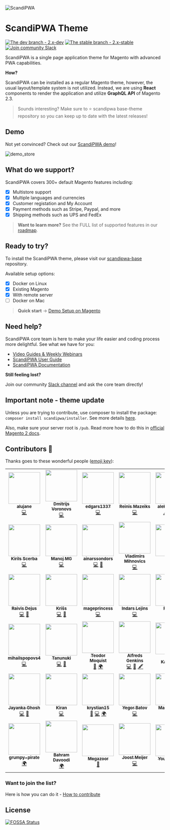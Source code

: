 ![ScandiPWA](https://user-images.githubusercontent.com/52198221/76542214-57893e80-648d-11ea-9f2e-2f60aa25d261.png)

# ScandiPWA Theme

[![The dev branch - 2.x-dev](https://img.shields.io/badge/dev%20branch-2.x--dev-blue)](https://github.com/scandipwa/base-theme/tree/2.x-dev)
[![The stable branch - 2.x-stable](https://img.shields.io/badge/stable%20branch-2.x--stable-blue)](https://github.com/scandipwa/base-theme/tree/2.x-stable)
[![Join community Slack](https://img.shields.io/badge/join-community%20slack-brightgreen)](https://join.slack.com/t/scandipwa/shared_invite/enQtNzE2Mjg1Nzg3MTg5LTQwM2E2NmQ0NmQ2MzliMjVjYjQ1MTFiYWU5ODAyYTYyMGQzNWM3MDhkYzkyZGMxYTJlZWI1N2ExY2Q1MDMwMTk)

ScandiPWA is a single page application theme for Magento with advanced PWA capabilities.

**How?**

ScandiPWA can be installed as a regular Magento theme, however, the usual layout/template system is not utilized. 
Instead, we are using **React** components to render the application and utilize **GraphQL API** of Magento 2.3.

> Sounds interesting? Make sure to :star: scandipwa base-theme repository so you can keep up to date with the latest releases! 

## Demo

Not yet convinced? Check out our [ScandiPWA demo](https://demo.scandipwa.com/)!

![demo_store](https://user-images.githubusercontent.com/52198221/76536523-2278ee00-6485-11ea-982d-7c1ff9b32b57.gif)

## What do we support?

ScandiPWA covers 300+ default Magento features including:

- [x] Multistore support
- [x] Multiple languages and currencies
- [x] Customer registation and My Account
- [x] Payment methods such as Stripe, Paypal, and more
- [x] Shipping methods such as UPS and FedEx

> **Want to learn more?**
See the FULL list of supported features in our [roadmap](https://scandipwa.com/).

## Ready to try?

To install the ScandiPWA theme, please visit our [scandipwa-base](https://github.com/scandipwa/scandipwa-base) repository. 

Available setup options:

- [x] Docker on Linux
- [x] Existing Magento
- [x] With remote server
- [ ] Docker on Mac

> **Quick start** → [Demo Setup on Magento](https://www.youtube.com/watch?v=eWLB6c2FOrY)

## Need help?

ScandiPWA core team is here to make your life easier and coding process more delightful. See what we have for you:

- [Video Guides & Weekly Webinars](https://www.youtube.com/channel/UCvnxo7rh5NRwvMHtJga9fww)
- [ScandiPWA User Guide](https://scandiweb.atlassian.net/wiki/spaces/SUG/overview)
- [ScandiPWA Documentation](https://docs.scandipwa.com/#/)

**Still feeling lost?**

Join our community [Slack channel](https://join.slack.com/t/scandipwa/shared_invite/enQtNzE2Mjg1Nzg3MTg5LTQwM2E2NmQ0NmQ2MzliMjVjYjQ1MTFiYWU5ODAyYTYyMGQzNWM3MDhkYzkyZGMxYTJlZWI1N2ExY2Q1MDMwMTk) and ask the core team directly!

## Important note - theme update

Unless you are trying to contribute, use composer to install the package: `composer install scandipwa/installer`. See more details [here](https://github.com/scandipwa/installer).

Also, make sure your server root is `/pub`. Read more how to do this in [official Magento 2 docs](https://devdocs.magento.com/guides/v2.3/install-gde/tutorials/change-docroot-to-pub.html).

## Contributors 🤝

Thanks goes to these wonderful people ([emoji key](https://allcontributors.org/docs/en/emoji-key)):

<!-- ALL-CONTRIBUTORS-LIST:START - Do not remove or modify this section -->
<!-- prettier-ignore-start -->
<!-- markdownlint-disable -->
<table>
  <tr>
    <td align="center"><a href="https://github.com/alujane"><img src="https://avatars3.githubusercontent.com/u/12761386?v=4" width="100px;" alt=""/><br /><sub><b>alujane</b></sub></a><br /><a href="https://github.com/scandipwa/base-theme/commits?author=alujane" title="Code">💻</a></td>
    <td align="center"><a href="https://github.com/dmitrijs-voronovs"><img src="https://avatars2.githubusercontent.com/u/53301511?v=4" width="100px;" alt=""/><br /><sub><b>Dmitrijs Voronovs</b></sub></a><br /><a href="https://github.com/scandipwa/base-theme/commits?author=dmitrijs-voronovs" title="Code">💻</a></td>
    <td align="center"><a href="https://github.com/edgars1337"><img src="https://avatars1.githubusercontent.com/u/53514184?v=4" width="100px;" alt=""/><br /><sub><b>edgars1337</b></sub></a><br /><a href="https://github.com/scandipwa/base-theme/commits?author=edgars1337" title="Code">💻</a></td>
    <td align="center"><a href="https://www.linkedin.com/in/reinis-mazeiks/"><img src="https://avatars0.githubusercontent.com/u/11248241?v=4" width="100px;" alt=""/><br /><sub><b>Reinis Mazeiks</b></sub></a><br /><a href="https://github.com/scandipwa/base-theme/commits?author=rMazeiks" title="Code">💻</a></td>
    <td align="center"><a href="https://github.com/aleksandrsho"><img src="https://avatars3.githubusercontent.com/u/33932820?v=4" width="100px;" alt=""/><br /><sub><b>aleksandrsho</b></sub></a><br /><a href="#content-aleksandrsho" title="Content">🖋</a> <a href="#business-aleksandrsho" title="Business development">💼</a> <a href="#translation-aleksandrsho" title="Translation">🌍</a></td>
    <td align="center"><a href="https://github.com/atravkovs"><img src="https://avatars0.githubusercontent.com/u/12703177?v=4" width="100px;" alt=""/><br /><sub><b>Artjoms Travkovs</b></sub></a><br /><a href="https://github.com/scandipwa/base-theme/commits?author=atravkovs" title="Code">💻</a> <a href="#ideas-atravkovs" title="Ideas, Planning, & Feedback">🤔</a> <a href="https://github.com/scandipwa/base-theme/pulls?q=is%3Apr+reviewed-by%3Aatravkovs" title="Reviewed Pull Requests">👀</a> <a href="#question-atravkovs" title="Answering Questions">💬</a></td>
    <td align="center"><a href="https://github.com/ErnestsVerins"><img src="https://avatars1.githubusercontent.com/u/57095300?v=4" width="100px;" alt=""/><br /><sub><b>ErnestsVerins</b></sub></a><br /><a href="https://github.com/scandipwa/base-theme/commits?author=ErnestsVerins" title="Code">💻</a></td>
  </tr>
  <tr>
    <td align="center"><a href="http://scandiweb.com"><img src="https://avatars3.githubusercontent.com/u/56016827?v=4" width="100px;" alt=""/><br /><sub><b>Kirils Scerba</b></sub></a><br /><a href="https://github.com/scandipwa/base-theme/commits?author=kirilsscerba" title="Code">💻</a></td>
    <td align="center"><a href="https://github.com/mgmanoj"><img src="https://avatars3.githubusercontent.com/u/13735397?v=4" width="100px;" alt=""/><br /><sub><b>Manoj MG</b></sub></a><br /><a href="https://github.com/scandipwa/base-theme/commits?author=mgmanoj" title="Code">💻</a></td>
    <td align="center"><a href="https://github.com/ainarssondors"><img src="https://avatars1.githubusercontent.com/u/48548028?v=4" width="100px;" alt=""/><br /><sub><b>ainarssondors</b></sub></a><br /><a href="https://github.com/scandipwa/base-theme/commits?author=ainarssondors" title="Code">💻</a> <a href="https://github.com/scandipwa/base-theme/issues?q=author%3Aainarssondors" title="Bug reports">🐛</a></td>
    <td align="center"><a href="https://github.com/vladimirsm"><img src="https://avatars2.githubusercontent.com/u/28219370?v=4" width="100px;" alt=""/><br /><sub><b>Vladimirs Mihnovics</b></sub></a><br /><a href="https://github.com/scandipwa/base-theme/commits?author=vladimirsm" title="Code">💻</a></td>
    <td align="center"><a href="https://github.com/ybutrameev"><img src="https://avatars1.githubusercontent.com/u/38831994?v=4" width="100px;" alt=""/><br /><sub><b>Yefim</b></sub></a><br /><a href="https://github.com/scandipwa/base-theme/commits?author=ybutrameev" title="Code">💻</a> <a href="https://github.com/scandipwa/base-theme/issues?q=author%3Aybutrameev" title="Bug reports">🐛</a></td>
    <td align="center"><a href="https://github.com/atachh"><img src="https://avatars1.githubusercontent.com/u/13818833?v=4" width="100px;" alt=""/><br /><sub><b>Dmitry Asanov</b></sub></a><br /><a href="https://github.com/scandipwa/base-theme/commits?author=atachh" title="Code">💻</a></td>
    <td align="center"><a href="https://github.com/eli-l"><img src="https://avatars2.githubusercontent.com/u/7448649?v=4" width="100px;" alt=""/><br /><sub><b>Ilja Lapkovskis</b></sub></a><br /><a href="https://github.com/scandipwa/base-theme/commits?author=eli-l" title="Code">💻</a> <a href="#infra-eli-l" title="Infrastructure (Hosting, Build-Tools, etc)">🚇</a> <a href="#maintenance-eli-l" title="Maintenance">🚧</a></td>
  </tr>
  <tr>
    <td align="center"><a href="https://twitter.com/RaivisDejus"><img src="https://avatars0.githubusercontent.com/u/5319134?v=4" width="100px;" alt=""/><br /><sub><b>Raivis Dejus</b></sub></a><br /><a href="https://github.com/scandipwa/base-theme/commits?author=raivisdejus" title="Code">💻</a> <a href="https://github.com/scandipwa/base-theme/issues?q=author%3Araivisdejus" title="Bug reports">🐛</a></td>
    <td align="center"><a href="http://kandrejevs.com"><img src="https://avatars1.githubusercontent.com/u/4084128?v=4" width="100px;" alt=""/><br /><sub><b>Krišs</b></sub></a><br /><a href="https://github.com/scandipwa/base-theme/commits?author=kandrejevs" title="Code">💻</a> <a href="https://github.com/scandipwa/base-theme/issues?q=author%3Akandrejevs" title="Bug reports">🐛</a></td>
    <td align="center"><a href="https://github.com/mageprincess"><img src="https://avatars2.githubusercontent.com/u/17780518?v=4" width="100px;" alt=""/><br /><sub><b>mageprincess</b></sub></a><br /><a href="https://github.com/scandipwa/base-theme/commits?author=mageprincess" title="Code">💻</a></td>
    <td align="center"><a href="https://github.com/IndarsL"><img src="https://avatars1.githubusercontent.com/u/25637231?v=4" width="100px;" alt=""/><br /><sub><b>Indars Lejins</b></sub></a><br /><a href="https://github.com/scandipwa/base-theme/commits?author=IndarsL" title="Code">💻</a></td>
    <td align="center"><a href="https://github.com/robertsbriedis"><img src="https://avatars1.githubusercontent.com/u/51077929?v=4" width="100px;" alt=""/><br /><sub><b>Roberts</b></sub></a><br /><a href="https://github.com/scandipwa/base-theme/commits?author=robertsbriedis" title="Code">💻</a></td>
    <td align="center"><a href="https://www.rltsquare.com/"><img src="https://avatars0.githubusercontent.com/u/32421711?v=4" width="100px;" alt=""/><br /><sub><b>Malik Ahmad</b></sub></a><br /><a href="https://github.com/scandipwa/base-theme/commits?author=malikahmed1996" title="Code">💻</a> <a href="https://github.com/scandipwa/base-theme/issues?q=author%3Amalikahmed1996" title="Bug reports">🐛</a> <a href="#question-malikahmed1996" title="Answering Questions">💬</a></td>
    <td align="center"><a href="https://github.com/artursgailis"><img src="https://avatars2.githubusercontent.com/u/40202738?v=4" width="100px;" alt=""/><br /><sub><b>artursgailis</b></sub></a><br /><a href="https://github.com/scandipwa/base-theme/commits?author=artursgailis" title="Code">💻</a></td>
  </tr>
  <tr>
    <td align="center"><a href="https://github.com/mihailspopovs4"><img src="https://avatars3.githubusercontent.com/u/54805724?v=4" width="100px;" alt=""/><br /><sub><b>mihailspopovs4</b></sub></a><br /><a href="https://github.com/scandipwa/base-theme/commits?author=mihailspopovs4" title="Code">💻</a></td>
    <td align="center"><a href="https://github.com/Animimar"><img src="https://avatars2.githubusercontent.com/u/32173359?v=4" width="100px;" alt=""/><br /><sub><b>Tanunuki</b></sub></a><br /><a href="https://github.com/scandipwa/base-theme/commits?author=Animimar" title="Code">💻</a> <a href="https://github.com/scandipwa/base-theme/issues?q=author%3AAnimimar" title="Bug reports">🐛</a></td>
    <td align="center"><a href="http://teomedia.dk"><img src="https://avatars2.githubusercontent.com/u/8639654?v=4" width="100px;" alt=""/><br /><sub><b>Teodor Moquist</b></sub></a><br /><a href="https://github.com/scandipwa/base-theme/issues?q=author%3Ateodormoq" title="Bug reports">🐛</a> <a href="#translation-teodormoq" title="Translation">🌍</a></td>
    <td align="center"><a href="https://github.com/alfredsgenkins"><img src="https://avatars1.githubusercontent.com/u/29531824?v=4" width="100px;" alt=""/><br /><sub><b>Alfreds Genkins</b></sub></a><br /><a href="https://github.com/scandipwa/base-theme/commits?author=alfredsgenkins" title="Code">💻</a> <a href="#projectManagement-alfredsgenkins" title="Project Management">📆</a> <a href="#content-alfredsgenkins" title="Content">🖋</a></td>
    <td align="center"><a href="https://github.com/Chevskis"><img src="https://avatars2.githubusercontent.com/u/15198469?v=4" width="100px;" alt=""/><br /><sub><b>Klāvs Kačevskis</b></sub></a><br /><a href="#projectManagement-Chevskis" title="Project Management">📆</a></td>
    <td align="center"><a href="https://github.com/lianastaskevica"><img src="https://avatars3.githubusercontent.com/u/52198221?v=4" width="100px;" alt=""/><br /><sub><b>Liana </b></sub></a><br /><a href="#projectManagement-lianastaskevica" title="Project Management">📆</a> <a href="https://github.com/scandipwa/base-theme/issues?q=author%3Alianastaskevica" title="Bug reports">🐛</a> <a href="#userTesting-lianastaskevica" title="User Testing">📓</a></td>
    <td align="center"><a href="http://danpiel.net"><img src="https://avatars1.githubusercontent.com/u/367141?v=4" width="100px;" alt=""/><br /><sub><b>Yuri Egorov</b></sub></a><br /><a href="#infra-Danpiel" title="Infrastructure (Hosting, Build-Tools, etc)">🚇</a> <a href="https://github.com/scandipwa/base-theme/commits?author=Danpiel" title="Documentation">📖</a> <a href="#ideas-Danpiel" title="Ideas, Planning, & Feedback">🤔</a></td>
  </tr>
  <tr>
    <td align="center"><a href="https://github.com/joy-codilar"><img src="https://avatars2.githubusercontent.com/u/46239833?v=4" width="100px;" alt=""/><br /><sub><b>Jayanka Ghosh</b></sub></a><br /><a href="https://github.com/scandipwa/base-theme/commits?author=joy-codilar" title="Code">💻</a> <a href="https://github.com/scandipwa/base-theme/issues?q=author%3Ajoy-codilar" title="Bug reports">🐛</a></td>
    <td align="center"><a href="https://github.com/kiran-codilar"><img src="https://avatars1.githubusercontent.com/u/16700298?v=4" width="100px;" alt=""/><br /><sub><b>Kiran</b></sub></a><br /><a href="https://github.com/scandipwa/base-theme/commits?author=kiran-codilar" title="Code">💻</a></td>
    <td align="center"><a href="https://github.com/krystian15"><img src="https://avatars3.githubusercontent.com/u/31726767?v=4" width="100px;" alt=""/><br /><sub><b>krystian15</b></sub></a><br /><a href="https://github.com/scandipwa/base-theme/issues?q=author%3Akrystian15" title="Bug reports">🐛</a> <a href="https://github.com/scandipwa/base-theme/commits?author=krystian15" title="Code">💻</a> <a href="#translation-krystian15" title="Translation">🌍</a></td>
    <td align="center"><a href="https://github.com/negzu"><img src="https://avatars3.githubusercontent.com/u/46347627?v=4" width="100px;" alt=""/><br /><sub><b>Yegor Batov</b></sub></a><br /><a href="https://github.com/scandipwa/base-theme/commits?author=negzu" title="Code">💻</a></td>
    <td align="center"><a href="https://aarhof.eu"><img src="https://avatars3.githubusercontent.com/u/20708?v=4" width="100px;" alt=""/><br /><sub><b>Martin Århof</b></sub></a><br /><a href="https://github.com/scandipwa/base-theme/commits?author=lsv" title="Code">💻</a></td>
    <td align="center"><a href="https://github.com/yashkumarsharma"><img src="https://avatars2.githubusercontent.com/u/386162?v=4" width="100px;" alt=""/><br /><sub><b>yashkumarsharma</b></sub></a><br /><a href="https://github.com/scandipwa/base-theme/issues?q=author%3Ayashkumarsharma" title="Bug reports">🐛</a></td>
    <td align="center"><a href="https://github.com/pwalus"><img src="https://avatars1.githubusercontent.com/u/22379159?v=4" width="100px;" alt=""/><br /><sub><b>Patryk Waluś</b></sub></a><br /><a href="https://github.com/scandipwa/base-theme/commits?author=pwalus" title="Code">💻</a></td>
  </tr>
  <tr>
    <td align="center"><a href="https://github.com/grumpy-pirate"><img src="https://avatars3.githubusercontent.com/u/7815525?v=4" width="100px;" alt=""/><br /><sub><b>grumpy-pirate</b></sub></a><br /><a href="#translation-grumpy-pirate" title="Translation">🌍</a></td>
    <td align="center"><a href="http://www.magonex.com"><img src="https://avatars1.githubusercontent.com/u/18647834?v=4" width="100px;" alt=""/><br /><sub><b>Bahram Davoodi</b></sub></a><br /><a href="#translation-bahramdavodi" title="Translation">🌍</a></td>
    <td align="center"><a href="http://jdlms.com"><img src="https://avatars0.githubusercontent.com/u/24616413?v=4" width="100px;" alt=""/><br /><sub><b>Megazoor</b></sub></a><br /><a href="https://github.com/scandipwa/base-theme/commits?author=megazoor" title="Documentation">📖</a></td>
    <td align="center"><a href="https://github.com/joostm020"><img src="https://avatars1.githubusercontent.com/u/26708268?v=4" width="100px;" alt=""/><br /><sub><b>Joost Meijer</b></sub></a><br /><a href="https://github.com/scandipwa/base-theme/commits?author=joostm020" title="Code">💻</a></td>
    <td align="center"><a href="http://yousef.io"><img src="https://avatars1.githubusercontent.com/u/734823?v=4" width="100px;" alt=""/><br /><sub><b>Yousef Cisco</b></sub></a><br /><a href="https://github.com/scandipwa/base-theme/commits?author=yousefcisco" title="Documentation">📖</a></td>
  </tr>
</table>

<!-- markdownlint-enable -->
<!-- prettier-ignore-end -->
<!-- ALL-CONTRIBUTORS-LIST:END -->

### Want to join the list?

Here is how you can do it - [How to contribute]()

## License

[![FOSSA Status](https://app.fossa.io/api/projects/git%2Bgithub.com%2Fscandipwa%2Fbase-theme.svg?type=large)](https://app.fossa.io/projects/git%2Bgithub.com%2Fscandipwa%2Fbase-theme?ref=badge_large)
